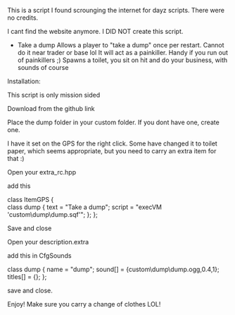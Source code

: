 This is a script I found scrounging the internet for dayz scripts. There were no credits.

I cant find the website anymore. I DID NOT create this script.

- Take a dump
Allows a player to "take a dump" once per restart.
Cannot do it near trader or base lol
It will act as a painkiller.  Handy if you run out of painkillers ;)
Spawns a toilet, you sit on hit and do your business, with sounds of course

Installation:

This script is only mission sided

Download from the github link

Place the dump folder in your custom folder. If you dont have one, create one.

I have it set on the GPS for the right click. Some have changed it to toilet paper, which seems appropriate, but you need to carry an extra item for that :)

Open your extra_rc.hpp

add this

class ItemGPS {   
		class dump {
            text = "Take a dump";
            script = "execVM 'custom\dump\dump.sqf'";
        };
    };	

Save and close

Open your description.extra

add this in CfgSounds

class dump
	{
		name = "dump";
		sound[] = {custom\dump\dump.ogg,0.4,1};
		titles[] = {};
	};

save and close.

Enjoy!
Make sure you carry a change of clothes LOL!
